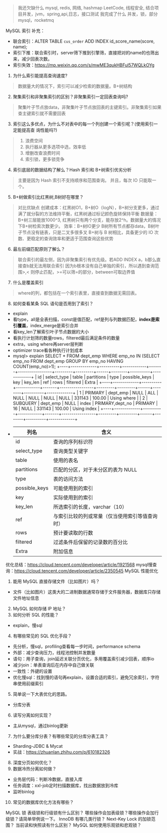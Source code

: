 > 我还欠缺什么
> mysql, redis, 网络, hashmap
> LeetCode, 线程安全, 结合项目并发，jvm，spring,api,日志，接口测试
> 我完成了什么
> 并发，锁，部分mysql，rocketmq



MySQL 索引
补充：
- 联合索引：ALTER TABLE `cus_order` ADD INDEX id_score_name(score, name);
- 索引下推：联合索引时，server筛下推到引擎筛，直接把对的name的也筛出来，减少回表次数。
- 索引失效：https://mp.weixin.qq.com/s/mwME3qukHBFul57WQLkOYg
1. 为什么索引能提⾼查询速度?
> 数据量大的情况下，索引可以减少检索的数据量。B+树结构
2. 聚集索引和⾮聚集索引的区别？⾮聚集索引⼀定回表查询吗?
> 聚集叶子节点放data，非聚集叶子节点放回表的主键索引。非聚集索引如果查主键索引就不需要回表
3. 索引这么多优点，为什么不对表中的每⼀个列创建⼀个索引呢？(使⽤索引⼀定能提⾼查
   询性能吗?)
> 1. 浪费空间
> 2. 执行器从更多选项中选，效率低
> 3. 增删改查浪费时间
> 4. 索引锁，更多锁竞争
4. 索引底层的数据结构了解么？Hash 索引和 B+树索引优劣分析
> 主要是因为 Hash 索引不支持顺序和范围查询。 并且，每次 IO 只能取一个。

5. B+树做索引⽐红⿊树,B树好在哪⾥？
> 对比优缺点
> 创建成本：红黑树O1，B+树O（logN），B+树分支更多，通过满了就分裂的方法维持平衡，红黑树通过标记颜色旋转保持平衡
> 数据量：B+树三层能放1000^3, 红黑树只有两个分支，能存放2^h。数据量大的情况下B+树检索次数更少。
> 效率：B+树IO更少
> B树所有节点都存data，B树叶子节点没有链表，只是二叉多很多叉
> B+树与 B 树相比，具备更少的 IO 次数、更稳定的查询效率和更适于范围查询这些优势
6. 最左前缀匹配原则了解么？
> 联合索引的最左侧，因为非聚集索引有优先级。若ADD INDEX a，b那么直接查b就无法用联合索引
> 因为b根本没有自己单独的索引，所以遇到查询范围>,< 则停止匹配，>=可以筛=的部分，between可取边界值
7. 什么是覆盖索引
> where的列，都包括在一个索引表里，直接查到数据无需回表。
8. 如何查看某条 SQL 语句是否⽤到了索引？
- explain
- 看type，all是全表扫描，const是值匹配，ref是列与列数据匹配，**index是索引覆盖**，index_merge是索引合并
- 看key_len了解索引叶子节点数据的大小
- 看执行计划筛的数量rows，filtered最后满足条件的数量
- extra，using where再server层判断
- optimizer trace看各种执行计划成本
- mysql> explain SELECT * FROM dept_emp WHERE emp_no IN (SELECT emp_no FROM dept_emp GROUP BY emp_no HAVING COUNT(emp_no)>1);
  +----+-------------+----------+------------+-------+-----------------+---------+---------+------+--------+----------+-------------+
  | id | select_type | table    | partitions | type  | possible_keys   | key     | key_len | ref  | rows   | filtered | Extra       |
  +----+-------------+----------+------------+-------+-----------------+---------+---------+------+--------+----------+-------------+
  |  1 | PRIMARY     | dept_emp | NULL       | ALL   | NULL            | NULL    | NULL    | NULL | 331143 |   100.00 | Using where |
  |  2 | SUBQUERY    | dept_emp | NULL       | index | PRIMARY,dept_no | PRIMARY | 16      | NULL | 331143 |   100.00 | Using index |
  +----+-------------+----------+------------+-------+-----------------+---------+---------+------+--------+----------+-------------+
- | 列名            | 含义                      |
  |---------------|-------------------------|
  | id            | 查询的序列标识符                |
  | select_type   | 查询类型关键字                 |
  | table         | 使用的表名                   |
  | partitions    | 匹配的分区，对于未分区的表为 NULL     |
  | type          | 表的访问方法                  |
  | possible_keys | 可能使用到的索引                |
  | key           | 实际使用到的索引                |
  | key_len       | 所选索引的长度，varchar（10）     |
  | ref           | 与索引比较的列或常量（仅当使用索引等值查询时） |
  | rows          | 预计要读取的行数                |
  | filtered      | 过滤条件后保留的记录数的百分比         |
  | Extra         | 附加信息                    |


优化总结：https://cloud.tencent.com/developer/article/1921568
mysql慢查询：https://cloud.tencent.com/developer/article/2350545
MySQL 性能优化
1. 能⽤ MySQL 直接存储⽂件（⽐如图⽚）吗？
- 文件（比如图片）这类大的二进制数据通常存储于文件服务器，数据库只存储文件地址信息
2. MySQL 如何存储 IP 地址？
3. 如何分析 SQL 的性能？
- explain，慢sql
4. 有哪些常⻅的 SQL 优化⼿段？
- 先分析，慢sql，profiling查看每一步时间，performance schema
- 外部：减少查询压力，线程池控制并发数量
- 语句：用子查询，join延迟关联分页优化，多用覆盖索引减少回表，顺序io
- 减少join：单表查询后在内存中自己做关联
- 一致性：外键的设置
- 优化慢sql：找到慢的语句再explain，设置合适的索引，避免冗余索引，字符串使用前缀索引
5. 简单说⼀下⼤表优化的思路。
- 分库分表
6. 读写分离如何实现？
- 主从mysql，通过binlog更新
7. 为什么要分库分表？有哪些常⻅的分库分表⼯具？
- Sharding-JDBC & Mycat
- 实战：https://zhuanlan.zhihu.com/p/610182326
8. 深度分⻚如何优化？
9. 数据冷热分离如何做？
- 业务层代码：判断冷数据，直接入库
- 任务调度：xxl-job定时扫描数据库，找出数据放到冷库
- 监听binlog
10. 常⻅的数据库优化⽅法有哪些？


   MySQL 锁
   表级锁和⾏级锁有什么区别？
   哪些操作会加表级锁？哪些操作会加⾏级锁？请简单举例说⼀下。
   InnoDB 有哪⼏类⾏锁？
   Next-Key Lock 的加锁范围？
   当前读和快照读有什么区别？
   MySQL 如何使⽤乐观锁和悲观锁？



